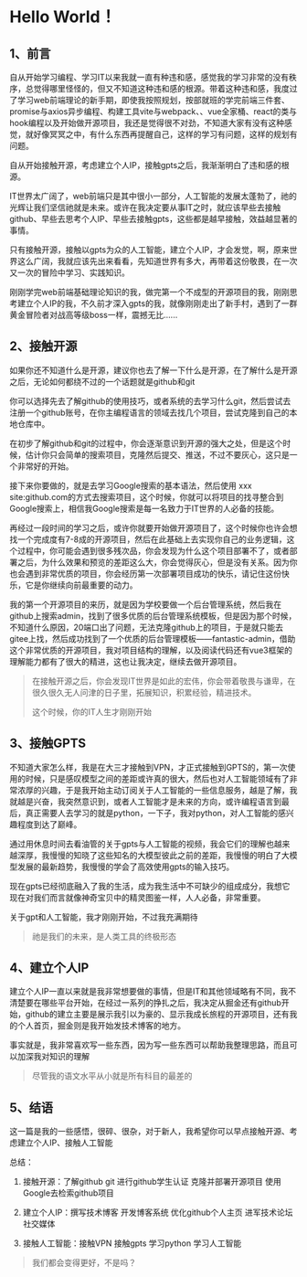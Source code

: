 # Hello World！

## 1、前言

自从开始学习编程、学习IT以来我就一直有种违和感，感觉我的学习非常的没有秩序，总觉得哪里怪怪的，但又不知道这种违和感的根源。带着这种违和感，我度过了学习web前端理论的新手期，即使我按照规划，按部就班的学完前端三件套、promise与axios异步编程、构建工具vite与webpack、、vue全家桶、react的类与hook编程以及开始做开源项目，我还是觉得很不对劲，不知道大家有没有这种感觉，就好像冥冥之中，有什么东西再提醒自己，这样的学习有问题，这样的规划有问题。

自从开始接触开源，考虑建立个人IP，接触gpts之后，我渐渐明白了违和感的根源。

IT世界太广阔了，web前端只是其中很小一部分，人工智能的发展太蓬勃了，祂的光辉让我们坚信祂就是未来。或许在我决定要从事IT之时，就应该早些去接触github、早些去思考个人IP、早些去接触gpts，这些都是越早接触，效益越显著的事情。

只有接触开源，接触以gpts为众的人工智能，建立个人IP，才会发觉，啊，原来世界这么广阔，我就应该先出来看看，先知道世界有多大，再带着这份敬畏，在一次又一次的冒险中学习、实践知识。

刚刚学完web前端基础理论知识的我，做完第一个不成型的开源项目的我，刚刚思考建立个人IP的我，不久前才深入gpts的我，就像刚刚走出了新手村，遇到了一群黄金冒险者对战高等级boss一样，震撼无比......

## 2、接触开源

如果你还不知道什么是开源，建议你也去了解一下什么是开源，在了解什么是开源之后，无论如何都绕不过的一个话题就是github和git

你可以选择先去了解github的使用技巧，或者系统的去学习什么git，然后尝试去注册一个github账号，在你主编程语言的领域去找几个项目，尝试克隆到自己的本地仓库中。

在初步了解github和git的过程中，你会逐渐意识到开源的强大之处，但是这个时候，估计你只会简单的搜索项目，克隆然后提交、推送，不过不要灰心，这只是一个非常好的开始。

接下来你要做的，就是去学习Google搜索的基本语法，然后使用 xxx site:github.com的方式去搜索项目，这个时候，你就可以将项目的找寻整合到Google搜索上，相信我Google搜索是每一名致力于IT世界的人必备的技能。

再经过一段时间的学习之后，或许你就要开始做开源项目了，这个时候你也许会想找一个完成度有7-8成的开源项目，然后在此基础上去实现你自己的业务逻辑，这个过程中，你可能会遇到很多残次品，你会发现为什么这个项目部署不了，或者部署之后，为什么效果和预览的差距这么大，你会觉得灰心，但是没有关系。因为你也会遇到非常优质的项目，你会经历第一次部署项目成功的快乐，请记住这份快乐，它是你继续向前最重要的动力。

我的第一个开源项目的来历，就是因为学校要做一个后台管理系统，然后我在github上搜索admin，找到了很多优质的后台管理系统模板，但是因为那个时候，不知道什么原因，20端口出了问题，无法克隆github上的项目，于是就只能去gitee上找，然后成功找到了一个优质的后台管理模板——fantastic-admin，借助这个非常优质的开源项目，我对项目结构的理解，以及阅读代码还有vue3框架的理解能力都有了很大的精进，这也让我决定，继续去做开源项目。

> 在接触开源之后，你会发现IT世界是如此的宏伟，你会带着敬畏与谦卑，在很久很久无人问津的日子里，拓展知识，积累经验，精进技术。
>
> 这个时候，你的IT人生才刚刚开始

## 3、接触GPTS

不知道大家怎么样，我是在大三才接触到VPN，才正式接触到GPTS的，第一次使用的时候，只是感叹模型之间的差距或许真的很大，然后也对人工智能领域有了非常浓厚的兴趣，于是我开始主动订阅关于人工智能的一些信息服务，越是了解，我就越是兴奋，我突然意识到，或者人工智能才是未来的方向，或许编程语言到最后，真正需要人去学习的就是python，一下子，我对python，对人工智能的感兴趣程度到达了巅峰。

通过用休息时间去看油管的关于gpts与人工智能的视频，我会它们的理解也越来越深厚，我慢慢的知晓了这些知名的大模型彼此之前的差距，我慢慢的明白了大模型发展的最新趋势，我慢慢的学会了高效使用gpts的输入技巧。

现在gpts已经彻底融入了我的生活，成为我生活中不可缺少的组成成分，我想它现在对我们而言就像神奇宝贝中的精灵图鉴一样，人人必备，非常重要。

关于gpt和人工智能，我才刚刚开始，不过我充满期待

> 祂是我们的未来，是人类工具的终极形态

## 4、建立个人IP

建立个人IP一直以来就是我非常想要做的事情，但是IT和其他领域略有不同，我不清楚要在哪些平台开始，在经过一系列的挣扎之后，我决定从掘金还有github开始，github的建立主要是展示我引以为豪的、显示我成长旅程的开源项目，还有我的个人首页，掘金则是我开始发技术博客的地方。

事实就是，我非常喜欢写一些东西，因为写一些东西可以帮助我整理思路，而且可以加深我对知识的理解

> 尽管我的语文水平从小就是所有科目的最差的

## 5、结语

这一篇是我的一些感悟，很碎、很杂，对于新人，我希望你可以早点接触开源、考虑建立个人IP、接触人工智能

总结：

1. 接触开源：了解github git 进行github学生认证 克隆并部署开源项目 使用Google去检索github项目 

1. 建立个人IP：撰写技术博客 开发博客系统 优化github个人主页 进军技术论坛 社交媒体
2. 接触人工智能：接触VPN 接触gpts 学习python 学习人工智能

> 我们都会变得更好，不是吗？